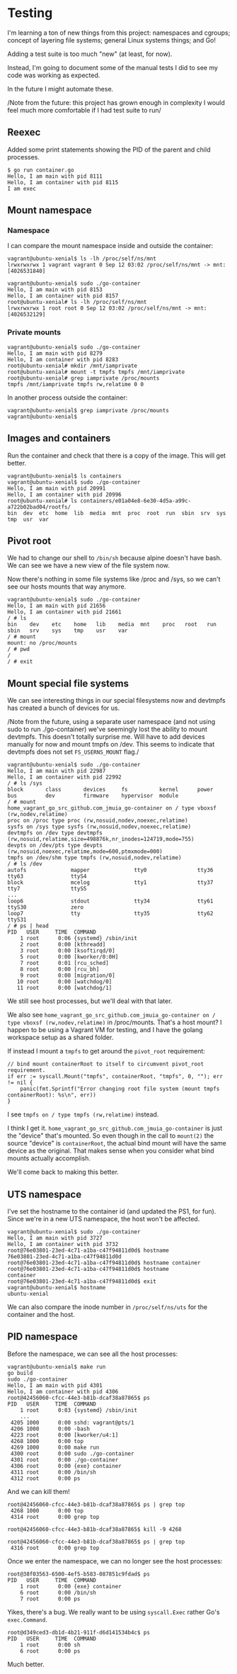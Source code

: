 # Testing

I'm learning a ton of new things from this project: namespaces and cgroups; concept of layering file systems; general Linux systems things; and Go!

Adding a test suite is too much "new" (at least, for now).

Instead, I'm going to document some of the manual tests I did to see my code was working as expected.

In the future I might automate these.

/Note from the future: this project has grown enough in complexity I would feel much more comfortable if I had test suite to run/

## Reexec
Added some print statements showing the PID of the parent and child processes.

```
$ go run container.go
Hello, I am main with pid 8111
Hello, I am container with pid 8115
I am exec
```

## Mount namespace

### Namespace
I can compare the mount namespace inside and outside the container:
```
vagrant@ubuntu-xenial$ ls -lh /proc/self/ns/mnt
lrwxrwxrwx 1 vagrant vagrant 0 Sep 12 03:02 /proc/self/ns/mnt -> mnt:[4026531840]
```
```
vagrant@ubuntu-xenial$ sudo ./go-container
Hello, I am main with pid 8153
Hello, I am container with pid 8157
root@ubuntu-xenial# ls -lh /proc/self/ns/mnt
lrwxrwxrwx 1 root root 0 Sep 12 03:02 /proc/self/ns/mnt -> mnt:[4026532129]
```

### Private mounts
```
vagrant@ubuntu-xenial$ sudo ./go-container
Hello, I am main with pid 8279
Hello, I am container with pid 8283
root@ubuntu-xenial# mkdir /mnt/iamprivate
root@ubuntu-xenial# mount -t tmpfs tmpfs /mnt/iamprivate
root@ubuntu-xenial# grep iamprivate /proc/mounts
tmpfs /mnt/iamprivate tmpfs rw,relatime 0 0
```

In another process outside the container:
```
vagrant@ubuntu-xenial$ grep iamprivate /proc/mounts
vagrant@ubuntu-xenial$
```

## Images and containers
Run the container and check that there is a copy of the image. This will get better.

```
vagrant@ubuntu-xenial$ ls containers
vagrant@ubuntu-xenial$ sudo ./go-container
Hello, I am main with pid 20991
Hello, I am container with pid 20996
root@ubuntu-xenial# ls containers/e01a04e8-6e30-4d5a-a99c-a722b02bad04/rootfs/
bin  dev  etc  home  lib  media  mnt  proc  root  run  sbin  srv  sys  tmp  usr  var
```

## Pivot root
We had to change our shell to `/bin/sh` because alpine doesn't have bash. We can see we have a new view of the file system now.

Now there's nothing in some file systems like /proc and /sys, so we can't see our hosts mounts that way anymore.
```
vagrant@ubuntu-xenial$ sudo ./go-container
Hello, I am main with pid 21656
Hello, I am container with pid 21661
/ # ls
bin    dev    etc    home   lib    media  mnt    proc   root   run    sbin   srv    sys    tmp    usr    var
/ # mount
mount: no /proc/mounts
/ # pwd
/
/ # exit
```

## Mount special file systems
We can see interesting things in our special filesystems now and devtmpfs has created a bunch of devices for us.

/Note from the future, using a separate user namespace (and not using sudo to run ./go-container) we've seemingly lost the ability to mount devtmpfs. This doesn't totally surprise me. Will have to add devices manually for now and mount tmpfs on /dev. This seems to indicate that devtmpfs does not set `FS_USERNS_MOUNT` flag./

```
vagrant@ubuntu-xenial$ sudo ./go-container
Hello, I am main with pid 22987
Hello, I am container with pid 22992
/ # ls /sys
block       class       devices     fs          kernel      power
bus         dev         firmware    hypervisor  module
/ # mount
home_vagrant_go_src_github.com_jmuia_go-container on / type vboxsf (rw,nodev,relatime)
proc on /proc type proc (rw,nosuid,nodev,noexec,relatime)
sysfs on /sys type sysfs (rw,nosuid,nodev,noexec,relatime)
devtmpfs on /dev type devtmpfs (rw,nosuid,relatime,size=498876k,nr_inodes=124719,mode=755)
devpts on /dev/pts type devpts (rw,nosuid,noexec,relatime,mode=600,ptmxmode=000)
tmpfs on /dev/shm type tmpfs (rw,nosuid,nodev,relatime)
/ # ls /dev
autofs              mapper              tty0                tty36               tty63               ttyS4
block               mcelog              tty1                tty37               tty7                ttyS5
...
loop6               stdout              tty34               tty61               ttyS30              zero
loop7               tty                 tty35               tty62               ttyS31
/ # ps | head
PID   USER     TIME  COMMAND
    1 root      0:06 {systemd} /sbin/init
    2 root      0:00 [kthreadd]
    3 root      0:00 [ksoftirqd/0]
    5 root      0:00 [kworker/0:0H]
    7 root      0:01 [rcu_sched]
    8 root      0:00 [rcu_bh]
    9 root      0:00 [migration/0]
   10 root      0:00 [watchdog/0]
   11 root      0:00 [watchdog/1]
```

We still see host processes, but we'll deal with that later.

We also see `home_vagrant_go_src_github.com_jmuia_go-container on / type vboxsf (rw,nodev,relatime)` in /proc/mounts.
That's a host mount? I happen to be using a Vagrant VM for testing, and I have the golang workspace setup as a shared folder.

If instead I mount a `tmpfs` to get around the `pivot_root` requirement:
```
// bind mount containerRoot to itself to circumvent pivot_root requirement.
if err := syscall.Mount("tmpfs", containerRoot, "tmpfs", 0, ""); err != nil {
    panic(fmt.Sprintf("Error changing root file system (mount tmpfs containerRoot): %s\n", err))
}
```
I see `tmpfs on / type tmpfs (rw,relatime)` instead.

I think I get it. `home_vagrant_go_src_github.com_jmuia_go-container` is just the "device" that's mounted. So even though in the call to `mount(2)` the source "device" is `containerRoot`, the actual bind mount will have the same device as the original. That makes sense when you consider what bind mounts actually accomplish.

We'll come back to making this better.


## UTS namespace
I've set the hostname to the container id (and updated the PS1, for fun). Since we're in a new UTS namespace, the host won't be affected.
```
vagrant@ubuntu-xenial$ sudo ./go-container
Hello, I am main with pid 3727
Hello, I am container with pid 3732
root@76e03801-23ed-4c71-a1ba-c47f94811d0d$ hostname
76e03801-23ed-4c71-a1ba-c47f94811d0d
root@76e03801-23ed-4c71-a1ba-c47f94811d0d$ hostname container
root@76e03801-23ed-4c71-a1ba-c47f94811d0d$ hostname
container
root@76e03801-23ed-4c71-a1ba-c47f94811d0d$ exit
vagrant@ubuntu-xenial$ hostname
ubuntu-xenial
```
We can also compare the inode number in `/proc/self/ns/uts` for the container and the host.

## PID namespace

Before the namespace, we can see all the host processes:
```
vagrant@ubuntu-xenial$ make run
go build
sudo ./go-container
Hello, I am main with pid 4301
Hello, I am container with pid 4306
root@42456060-cfcc-44e3-b81b-dcaf38a87865$ ps
PID   USER     TIME  COMMAND
    1 root      0:03 {systemd} /sbin/init
    ...
 4205 1000      0:00 sshd: vagrant@pts/1
 4206 1000      0:00 -bash
 4223 root      0:00 [kworker/u4:1]
 4268 1000      0:00 top
 4269 1000      0:00 make run
 4300 root      0:00 sudo ./go-container
 4301 root      0:00 ./go-container
 4306 root      0:00 {exe} container
 4311 root      0:00 /bin/sh
 4312 root      0:00 ps
 ```

And we can kill them!
```
root@42456060-cfcc-44e3-b81b-dcaf38a87865$ ps | grep top
 4268 1000      0:00 top
 4314 root      0:00 grep top

root@42456060-cfcc-44e3-b81b-dcaf38a87865$ kill -9 4268

root@42456060-cfcc-44e3-b81b-dcaf38a87865$ ps | grep top
 4316 root      0:00 grep top
```

Once we enter the namespace, we can no longer see the host processes:
```
root@38f03563-6500-4ef5-b583-087851c9fdad$ ps
PID   USER     TIME  COMMAND
    1 root      0:00 {exe} container
    6 root      0:00 /bin/sh
    7 root      0:00 ps
```

Yikes, there's a bug. We really want to be using `syscall.Exec` rather Go's `exec.Command`.

```
root@d349ced3-db1d-4b21-911f-d6d141534b4c$ ps
PID   USER     TIME  COMMAND
    1 root      0:00 sh
    6 root      0:00 ps
```

Much better.

